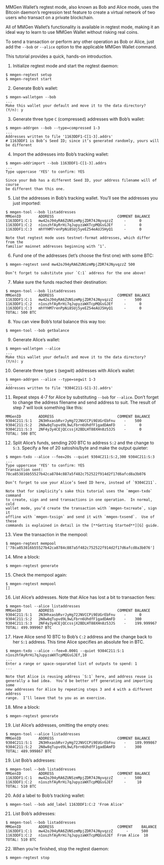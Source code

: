 MMGen Wallet’s regtest mode, also known as Bob and Alice mode, uses the Bitcoin
daemon’s regression test feature to create a virtual network of two users who
transact on a private blockchain.

All of MMGen Wallet’s functionality is available in regtest mode, making it an
ideal way to learn to use MMGen Wallet without risking real coins.

To send a transaction or perform any other operation as Bob or Alice, just add
the `--bob` or `--alice` option to the applicable MMGen Wallet command.

This tutorial provides a quick, hands-on introduction.

1. Initialize regtest mode and start the regtest daemon:

```text
$ mmgen-regtest setup
$ mmgen-regtest start
```

2. Generate Bob’s wallet:

```text
$ mmgen-walletgen --bob
...
Make this wallet your default and move it to the data directory? (Y/n): y
```

3. Generate three type `C` (compressed) addresses with Bob’s wallet:

```text
$ mmgen-addrgen --bob --type=compressed 1-3
...
Addresses written to file '1163DDF1-C[1-3].addrs'
# 1163DDF1 is Bob’s Seed ID; since it’s generated randomly, yours will be different
```

4. Import the addresses into Bob’s tracking wallet:

```text
$ mmgen-addrimport --bob 1163DDF1-C[1-3].addrs
...
Type uppercase 'YES' to confirm: YES
```

	Since your Bob has a different Seed ID, your address filename will of course
	be different than this one.

5. List the addresses in Bob’s tracking wallet.  You’ll see the addresses you
just imported:

```text
$ mmgen-tool --bob listaddresses
MMGenID        ADDRESS                             COMMENT BALANCE
1163DDF1:C:1   mw42oJ94yRA6ZUNSzmMpjZDR74JNyvqzzZ     -      0
1163DDF1:C:2   n1oszhfAyRrHi7qJupyzaWXTcpMQGsGJEf     -      0
1163DDF1:C:3   mhYYHM7renPpNi8SUj5yeEZ54eAUJ5HyQ1     -      0
```

	Note that regtest mode uses testnet-format addresses, which differ from the
	familiar mainnet addresses beginning with ’1’.

6. Fund one of the addresses (let’s choose the first one) with some BTC:

```text
$ mmgen-regtest send mw42oJ94yRA6ZUNSzmMpjZDR74JNyvqzzZ 500
```

	Don’t forget to substitute your `C:1` address for the one above!

7. Make sure the funds reached their destination:

```text
$ mmgen-tool --bob listaddresses
MMGenID        ADDRESS                             COMMENT BALANCE
1163DDF1:C:1   mw42oJ94yRA6ZUNSzmMpjZDR74JNyvqzzZ     -    500
1163DDF1:C:2   n1oszhfAyRrHi7qJupyzaWXTcpMQGsGJEf     -      0
1163DDF1:C:3   mhYYHM7renPpNi8SUj5yeEZ54eAUJ5HyQ1     -      0
TOTAL: 500 BTC
```

8. You can view Bob’s total balance this way too:

```text
$ mmgen-tool --bob getbalance
```

9. Generate Alice’s wallet:

```text
$ mmgen-walletgen --alice
...
Make this wallet your default and move it to the data directory? (Y/n): y
```

10. Generate three type `S` (segwit) addresses with Alice’s wallet:

```text
$ mmgen-addrgen --alice --type=segwit 1-3
...
Addresses written to file '9304C211-S[1-3].addrs'
```

11. Repeat steps 4-7 for Alice by substituting `--bob` for `--alice`.  Don’t
forget to change the address filename and send address to suit.  The result of
step 7 will look something like this:

```text
MMGenID        ADDRESS                             COMMENT BALANCE
9304C211:S:1   2N3HhxasbRvrJyHg72JNVCCPi9EUGrEbFnu    -    500
9304C211:S:2   2N8w8qTupvd9L9wLFbrn6UhdfF1gadDAmFD    -      0
9304C211:S:3   2NF4y3y4CEjQCcssjX2BDLHT88XHn8z53JS    -      0
TOTAL: 500 BTC
```

12. Split Alice’s funds, sending 200 BTC to address `S:2` and the change to
`S:3`.  Specify a fee of 20 satoshis/byte and make the output quieter:

```text
$ mmgen-txdo --alice --fee=20s --quiet 9304C211:S:2,300 9304C211:S:3
...
Type uppercase 'YES' to confirm: YES
Transaction sent: 78ca853816b55527b42ca8784c887a5f482c752522f914d2f17d6afcd8a3b076
```

	Don’t forget to use your Alice’s Seed ID here, instead of `9304C211`.

	Note that for simplicity’s sake this tutorial uses the `mmgen-txdo` command
	to create, sign and send transactions in one operation.  In normal, cold
	wallet mode, you’d create the transaction with `mmgen-txcreate`, sign it
	offline with `mmgen-txsign` and send it with `mmgen-txsend`.  Use of these
	commands is explained in detail in the [**Getting Started**][G] guide.

13. View the transaction in the mempool:

```text
$ mmgen-regtest mempool
['78ca853816b55527b42ca8784c887a5f482c752522f914d2f17d6afcd8a3b076']
```

14. Mine a block:

```text
$ mmgen-regtest generate
```

15. Check the mempool again:

```text
$ mmgen-regtest mempool
[]
```

16. List Alice’s addresses.  Note that Alice has lost a bit to transaction fees:

```text
$ mmgen-tool --alice listaddresses
MMGenID        ADDRESS                             COMMENT BALANCE
9304C211:S:1   2N3HhxasbRvrJyHg72JNVCCPi9EUGrEbFnu    -      0
9304C211:S:2   2N8w8qTupvd9L9wLFbrn6UhdfF1gadDAmFD    -    300
9304C211:S:3   2NF4y3y4CEjQCcssjX2BDLHT88XHn8z53JS    -    199.999967
TOTAL: 499.999967 BTC
```

17. Have Alice send 10 BTC to Bob’s `C:2` address and the change back to her
`S:1` address.  This time Alice specifies an absolute fee in BTC.

```text
$ mmgen-txdo --alice --fee=0.0001 --quiet 9304C211:S:1 n1oszhfAyRrHi7qJupyzaWXTcpMQGsGJEf,10
...
Enter a range or space-separated list of outputs to spend: 1
...
```

	Note that Alice is reusing address `S:1` here, and address reuse is
	generally a bad idea.  You’d be better off generating and importing some
	new addresses for Alice by repeating steps 3 and 4 with a different address
	range.  I’ll leave that to you as an exercise.

18. Mine a block:

```text
$ mmgen-regtest generate
```

19. List Alice’s addresses, omitting the empty ones:

```text
$ mmgen-tool --alice listaddresses
MMGenID        ADDRESS                             COMMENT BALANCE
9304C211:S:1   2N3HhxasbRvrJyHg72JNVCCPi9EUGrEbFnu    -    189.999867
9304C211:S:2   2N8w8qTupvd9L9wLFbrn6UhdfF1gadDAmFD    -    300
TOTAL: 489.999867 BTC
```

19. List Bob’s addresses:

```text
$ mmgen-tool --bob listaddresses
MMGenID        ADDRESS                             COMMENT BALANCE
1163DDF1:C:1   mw42oJ94yRA6ZUNSzmMpjZDR74JNyvqzzZ     -    500
1163DDF1:C:2   n1oszhfAyRrHi7qJupyzaWXTcpMQGsGJEf     -     10
TOTAL: 510 BTC
```

20. Add a label to Bob’s tracking wallet:

```text
$ mmgen-tool --bob add_label 1163DDF1:C:2 'From Alice'
```

21. List Bob’s addresses:

```text
$ mmgen-tool --bob listaddresses
MMGenID        ADDRESS                             COMMENT    BALANCE
1163DDF1:C:1   mw42oJ94yRA6ZUNSzmMpjZDR74JNyvqzzZ      -      500
1163DDF1:C:2   n1oszhfAyRrHi7qJupyzaWXTcpMQGsGJEf  From Alice  10
TOTAL: 510 BTC
```

22. When you’re finished, stop the regtest daemon:

```text
$ mmgen-regtest stop
```

[G]: Getting-Started-with-MMGen-Wallet#a_ct
